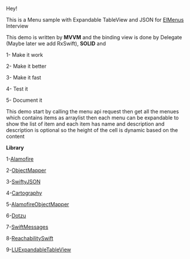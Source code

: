 Hey! 

This is a Menu sample with Expandable TableView and JSON for [ElMenus](https://www.elmenus.com) Interview

This demo is written by **MVVM**  and the binding view is done by Delegate (Maybe later we add RxSwift), **SOLID** and 

1- Make it work 

2- Make it better 

3- Make it fast

4- Test it 

5- Document it 


This demo start by calling the menu api request then get all the menues which contains items as arraylist 
then each menu can be expandable to show the list of item and each item has name and description and description is optional so the  height of the cell 
is dynamic based on the content 

**Library**

1-[Alamofire](https://github.com/Alamofire/Alamofire)

2-[ObjectMapper](https://github.com/Hearst-DD/ObjectMapper)

3-[SwiftyJSON](https://github.com/SwiftyJSON/SwiftyJSON)

4-[Cartography](https://github.com/robb/Cartography)

5-[AlamofireObjectMapper](https://github.com/tristanhimmelman/AlamofireObjectMapper)

6-[Dotzu](https://github.com/remirobert/Dotzu)

7-[SwiftMessages](https://github.com/SwiftKickMobile/SwiftMessages)

8-[ReachabilitySwift](https://github.com/ashleymills/Reachability.swift)

9-[LUExpandableTableView](https://github.com/LaurentiuUngur/LUExpandableTableView)


